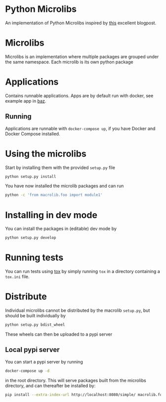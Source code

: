 Python Microlibs
================

An implementation of Python Microlibs inspired by [this](https://medium.com/@jherreras/python-microlibs-5be9461ad979) excellent blogpost.

# Microlibs
Microlibs is an implementation where multiple packages are grouped under the same namespace. Each microlib is its own python package

# Applications
Contains runnable applications. Apps are by default run with docker, see example app in [baz](applications/baz/README.md).

## Running
Applications are runnable with `docker-compose up`, if you have Docker and Docker Compose installed.

# Using the microlibs
Start by installing them with the provided `setup.py` file
```bash
python setup.py install
```
You have now installed the microlib packages and can run
```bash
python -c 'from macrolib.foo import module1' 
```

# Installing in dev mode
You can install the packages in (editable) dev mode by
```bash
python setup.py develop
```

# Running tests
You can run tests using [tox](https://tox.wiki/en/latest/install.html) by simply running `tox` in a directory containing a `tox.ini` file.

# Distribute
Individual microlibs cannot be distributed by the macrolib `setup.py`, but should be built individually by
```bash
python setup.py bdist_wheel 
```
These wheels can then be uploaded to a pypi server

## Local pypi server
You can start a pypi server by running
```bash
docker-compose up -d
```
in the root directory. This will serve packages built from the microlibs directory, and can thereafter be installed by: 
```bash
pip install --extra-index-url http://localhost:8080/simple/ macrolib.foo
```
